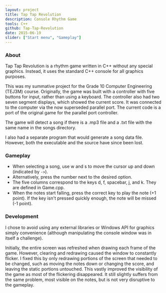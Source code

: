 ```yaml
---
layout: project
title: Tap Tap Revolution
description: Console Rhythm Game
tools: C++
github: Tap-Tap-Revolution
date: 2015-06-19
slider: ["Start menu", "Gameplay"]
---
```


### About

Tap Tap Revolution is a rhythm game written in C++ without any special graphics. Instead, it uses the standard C++ console for all graphics purposes.

This was my summative project for the Grade 10 Computer Engineering (TEJ3M) course. Originally, the game was built with a controller with five buttons for input, rather than using a keyboard. The controller also had two seven segment displays, which showed the current score. It was connected to the computer via the now superseded parallel port. The current code is a port of the original game for the parallel port controller.

The game will detect a song if there is a .mp3 file and a .txt file with the same name in the songs directory.

I also had a separate program that would generate a song data file. However, both the executable and the source have since been lost.

### Gameplay

- When selecting a song, use w and s to move the cursor up and down (indicated by `->`).
- Alternatively, press the number next to the desired option.
- The five columns correspond to the keys d, f, spacebar, j, and k. They are defined in Game.cpp.
- When the notes start falling, press the correct key to play the note (+1 point). If the key isn't pressed quickly enough, the note will be missed (-1 point).

### Development

I chose to avoid using any external libraries or Windows API for graphics simply convenience (although manipulating the console window was in itself a challenge).

Initially, the entire screen was refreshed when drawing each frame of the game. However, clearing and redrawing caused the window to constantly flicker. I fixed this by only redrawing portions of the screen that needed to be changed, such as moving the notes down or changing the score, and leaving the static portions untouched. This vastly improved the visibility of the game as most of the flickering disappeared. It still slightly suffers from the same problem, most visible on the notes, but is not very disruptive to the gameplay.
